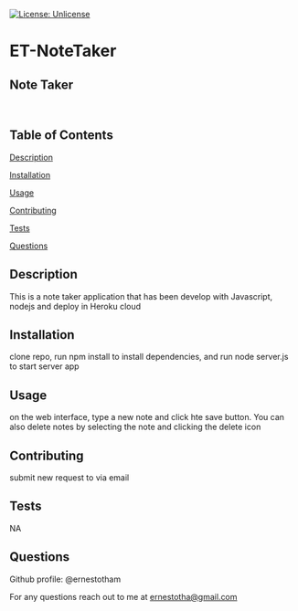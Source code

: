 




[![License: Unlicense](https://img.shields.io/badge/license-Unlicense-blue.svg)](http://unlicense.org/)
# ET-NoteTaker

## **Note Taker**

<br>




## Table of Contents


[Description](#Description)

[Installation](#Installation)

[Usage](#Usage)

[Contributing](#Contributing)

[Tests](#Tests)

[Questions](#Questions)


## <a id="Description"> Description </a> 

This is a note taker application that has been develop with Javascript, nodejs and deploy in Heroku cloud


## <a id="Installation"> Installation </a> 

clone repo, run npm install to install dependencies, and run node server.js to start server app


## <a id="Usage"> Usage </a> 

on the web interface, type a new note and click hte save button. You can also delete notes by selecting the note and clicking the delete icon


## <a id="Contributing"> Contributing </a> 

submit new request to via email


## <a id=Tests> Tests </a> 

NA 





## <a id=Questions> Questions </a> 

Github profile: @ernestotham 




For any questions reach out to me at ernestotha@gmail.com




